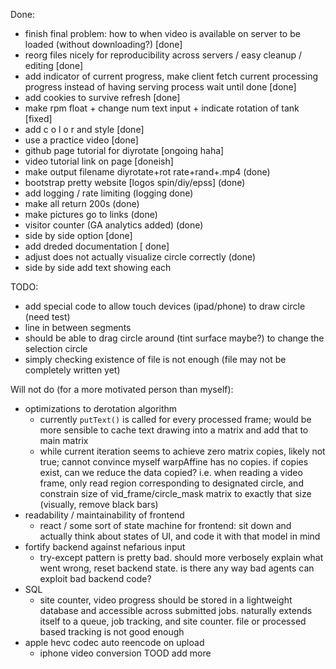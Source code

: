 Done:
- finish final problem: how to when video is available on server to be loaded
    (without downloading?) [done]
- reorg files nicely for reproducibility across servers / easy cleanup / editing
    [done]
- add indicator of current progress, make client fetch current processing
    progress instead of having serving process wait until done [done]
- add cookies to survive refresh [done]
- make rpm float + change num text input + indicate rotation of tank [fixed] 
- add c o l o r and style [done]
- use a practice video [done]
- github page tutorial for diyrotate [ongoing haha]
- video tutorial link on page [doneish]
- make output filename diyrotate+rot rate+rand+.mp4 (done)
- bootstrap pretty website [logos spin/diy/epss] (done)
- add logging / rate limiting (logging done)
- make all return 200s (done)
- make pictures go to links (done)
- visitor counter (GA analytics added) (done)
- side by side option [done]
- add dreded documentation [ done]
- adjust does not actually visualize circle correctly (done)
- side by side add text showing each

TODO: 
- add special code to allow touch devices (ipad/phone) to draw circle (need test)
- line in between segments
- should be able to drag circle around (tint surface maybe?) to change the
    selection circle
- simply checking existence of file is not enough (file may not be completely
    written yet)

Will not do (for a more motivated person than myself):
- optimizations to derotation algorithm
    - currently `putText()` is called for every processed frame; would be more
        sensible to cache text drawing into a matrix and add that to main matrix
    - while current iteration seems to achieve zero matrix copies, likely not
        true; cannot convince myself warpAffine has no copies. if copies exist,
        can we reduce the data copied? i.e. when reading a video frame, only
        read region corresponding to designated circle, and constrain size of
        vid_frame/circle_mask matrix to exactly that size (visually, remove
        black bars)
- readability / maintainability of frontend
    - react / some sort of state machine for frontend: sit down and actually
        think about states of UI, and code it with that model in mind
- fortify backend against nefarious input
    - try-except pattern is pretty bad. should more verbosely explain what went
        wrong, reset backend state. is there any way bad agents can exploit bad
        backend code?
- SQL
    - site counter, video progress should be stored in a lightweight database
        and accessible across submitted jobs. naturally extends itself to a
        queue, job tracking, and site counter. file or processed based tracking
        is not good enough
- apple hevc codec auto reencode on upload
    - iphone video conversion TOOD add more

